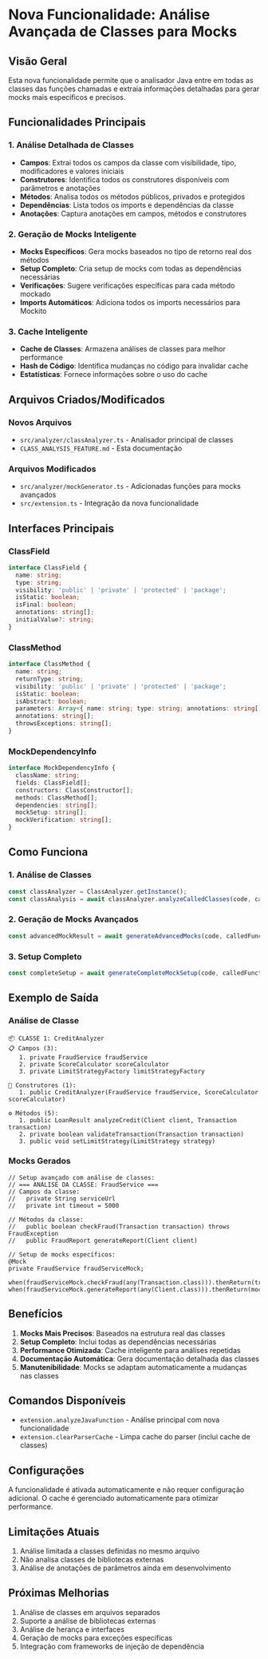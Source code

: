 # Nova Funcionalidade: Análise Avançada de Classes para Mocks

## Visão Geral

Esta nova funcionalidade permite que o analisador Java entre em todas as classes das funções chamadas e extraia informações detalhadas para gerar mocks mais específicos e precisos.

## Funcionalidades Principais

### 1. Análise Detalhada de Classes
- **Campos**: Extrai todos os campos da classe com visibilidade, tipo, modificadores e valores iniciais
- **Construtores**: Identifica todos os construtores disponíveis com parâmetros e anotações
- **Métodos**: Analisa todos os métodos públicos, privados e protegidos
- **Dependências**: Lista todos os imports e dependências da classe
- **Anotações**: Captura anotações em campos, métodos e construtores

### 2. Geração de Mocks Inteligente
- **Mocks Específicos**: Gera mocks baseados no tipo de retorno real dos métodos
- **Setup Completo**: Cria setup de mocks com todas as dependências necessárias
- **Verificações**: Sugere verificações específicas para cada método mockado
- **Imports Automáticos**: Adiciona todos os imports necessários para Mockito

### 3. Cache Inteligente
- **Cache de Classes**: Armazena análises de classes para melhor performance
- **Hash de Código**: Identifica mudanças no código para invalidar cache
- **Estatísticas**: Fornece informações sobre o uso do cache

## Arquivos Criados/Modificados

### Novos Arquivos
- `src/analyzer/classAnalyzer.ts` - Analisador principal de classes
- `CLASS_ANALYSIS_FEATURE.md` - Esta documentação

### Arquivos Modificados
- `src/analyzer/mockGenerator.ts` - Adicionadas funções para mocks avançados
- `src/extension.ts` - Integração da nova funcionalidade

## Interfaces Principais

### ClassField
```typescript
interface ClassField {
  name: string;
  type: string;
  visibility: 'public' | 'private' | 'protected' | 'package';
  isStatic: boolean;
  isFinal: boolean;
  annotations: string[];
  initialValue?: string;
}
```

### ClassMethod
```typescript
interface ClassMethod {
  name: string;
  returnType: string;
  visibility: 'public' | 'private' | 'protected' | 'package';
  isStatic: boolean;
  isAbstract: boolean;
  parameters: Array<{ name: string; type: string; annotations: string[] }>;
  annotations: string[];
  throwsExceptions: string[];
}
```

### MockDependencyInfo
```typescript
interface MockDependencyInfo {
  className: string;
  fields: ClassField[];
  constructors: ClassConstructor[];
  methods: ClassMethod[];
  dependencies: string[];
  mockSetup: string[];
  mockVerification: string[];
}
```

## Como Funciona

### 1. Análise de Classes
```typescript
const classAnalyzer = ClassAnalyzer.getInstance();
const classAnalysis = await classAnalyzer.analyzeCalledClasses(code, calledFunctions);
```

### 2. Geração de Mocks Avançados
```typescript
const advancedMockResult = await generateAdvancedMocks(code, calledFunctions);
```

### 3. Setup Completo
```typescript
const completeSetup = await generateCompleteMockSetup(code, calledFunctions);
```

## Exemplo de Saída

### Análise de Classe
```
📦 CLASSE 1: CreditAnalyzer
📋 Campos (3):
   1. private FraudService fraudService
   2. private ScoreCalculator scoreCalculator
   3. private LimitStrategyFactory limitStrategyFactory

🔨 Construtores (1):
   1. public CreditAnalyzer(FraudService fraudService, ScoreCalculator scoreCalculator)

⚙️ Métodos (5):
   1. public LoanResult analyzeCredit(Client client, Transaction transaction)
   2. private boolean validateTransaction(Transaction transaction)
   3. public void setLimitStrategy(LimitStrategy strategy)
```

### Mocks Gerados
```
// Setup avançado com análise de classes:
// === ANÁLISE DA CLASSE: FraudService ===
// Campos da classe:
//   private String serviceUrl
//   private int timeout = 5000

// Métodos da classe:
//   public boolean checkFraud(Transaction transaction) throws FraudException
//   public FraudReport generateReport(Client client)

// Setup de mocks específicos:
@Mock
private FraudService fraudServiceMock;

when(fraudServiceMock.checkFraud(any(Transaction.class))).thenReturn(true);
when(fraudServiceMock.generateReport(any(Client.class))).thenReturn(mockFraudReport());
```

## Benefícios

1. **Mocks Mais Precisos**: Baseados na estrutura real das classes
2. **Setup Completo**: Inclui todas as dependências necessárias
3. **Performance Otimizada**: Cache inteligente para análises repetidas
4. **Documentação Automática**: Gera documentação detalhada das classes
5. **Manutenibilidade**: Mocks se adaptam automaticamente a mudanças nas classes

## Comandos Disponíveis

- `extension.analyzeJavaFunction` - Análise principal com nova funcionalidade
- `extension.clearParserCache` - Limpa cache do parser (inclui cache de classes)

## Configurações

A funcionalidade é ativada automaticamente e não requer configuração adicional. O cache é gerenciado automaticamente para otimizar performance.

## Limitações Atuais

1. Análise limitada a classes definidas no mesmo arquivo
2. Não analisa classes de bibliotecas externas
3. Análise de anotações de parâmetros ainda em desenvolvimento

## Próximas Melhorias

1. Análise de classes em arquivos separados
2. Suporte a análise de bibliotecas externas
3. Análise de herança e interfaces
4. Geração de mocks para exceções específicas
5. Integração com frameworks de injeção de dependência 